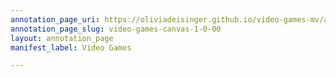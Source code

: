 ```yaml
---
annotation_page_uri: https://oliviadeisinger.github.io/video-games-mv/annotations/video-games-canvas-1-0-00.json
annotation_page_slug: video-games-canvas-1-0-00
layout: annotation_page
manifest_label: Video Games

---
```

